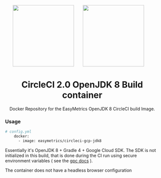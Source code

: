 <div align="center">
  <img width="200" height="200"
    src="https://cdn.worldvectorlogo.com/logos/circleci.svg">
  <a href="https://github.com/easymetrics">
    <img width="200" height="200" vspace="" hspace="25"
      src="https://cdn.worldvectorlogo.com/logos/easymetrics-inc.svg">
  </a>
  <h1>CircleCI 2.0 OpenJDK 8 Build container</h1>
  <p>Docker Repository for the EasyMetrics OpenJDK 8 CircleCI build Image.<p>
</div>

### Usage
```bash
# config.yml
    docker:
      - image: easymetrics/circleci-gcp-jdk8
```

Essentially it's OpenJDK 8 + Gradle 4 + Google Cloud SDK. The SDK is not initialized in this build, that is done during the CI run using secure environment variables ( see the [gpc docs](https://circleci.com/docs/2.0/google-container-engine/) ).

The container does not have a headless browser configuration
